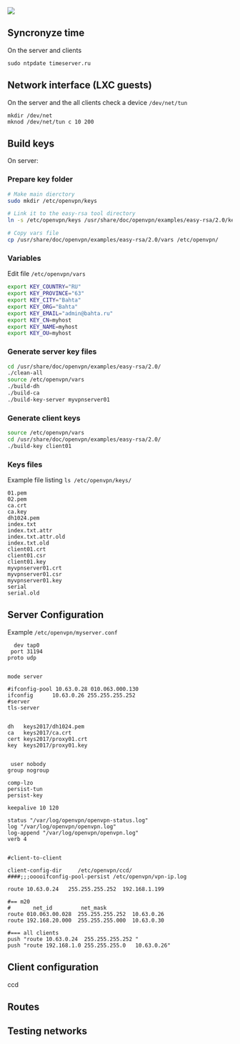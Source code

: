 ![](https://openvpn.net/templates/telethra/img/ovpntech_logo-s.png)
## Syncronyze time
On the server and clients
```
sudo ntpdate timeserver.ru
```
## Network interface (LXC guests)
On the server and the all clients check a device `/dev/net/tun`
```
mkdir /dev/net
mknod /dev/net/tun c 10 200
```
## Build keys
On server:
### Prepare key folder
```bash
# Make main dierctory
sudo mkdir /etc/openvpn/keys

# Link it to the easy-rsa tool directory 
ln -s /etc/openvpn/keys /usr/share/doc/openvpn/examples/easy-rsa/2.0/keys

# Copy vars file
cp /usr/share/doc/openvpn/examples/easy-rsa/2.0/vars /etc/openvpn/
```
### Variables
Edit file `/etc/openvpn/vars`
```bash
export KEY_COUNTRY="RU"
export KEY_PROVINCE="63"
export KEY_CITY="Bahta"
export KEY_ORG="Bahta"
export KEY_EMAIL="admin@bahta.ru"
export KEY_CN=myhost
export KEY_NAME=myhost
export KEY_OU=myhost
```
### Generate server key files
```bash
cd /usr/share/doc/openvpn/examples/easy-rsa/2.0/
./clean-all
source /etc/openvpn/vars
./build-dh
./build-ca
./build-key-server myvpnserver01
```
### Generate client keys
```bash
source /etc/openvpn/vars
cd /usr/share/doc/openvpn/examples/easy-rsa/2.0/
./build-key client01
```

### Keys files
Example file listing `ls /etc/openvpn/keys/`
```
01.pem
02.pem
ca.crt
ca.key
dh1024.pem
index.txt
index.txt.attr
index.txt.attr.old
index.txt.old
client01.crt
client01.csr
client01.key
myvpnserver01.crt
myvpnserver01.csr
myvpnserver01.key
serial
serial.old
```

## Server Configuration
Example `/etc/openvpn/myserver.conf`
```
  dev tap0
 port 31194
proto udp


mode server

#ifconfig-pool 10.63.0.28 010.063.000.130
ifconfig      10.63.0.26 255.255.255.252
#server
tls-server


dh   keys2017/dh1024.pem
ca   keys2017/ca.crt
cert keys2017/proxy01.crt
key  keys2017/proxy01.key


 user nobody
group nogroup

comp-lzo
persist-tun
persist-key

keepalive 10 120

status "/var/log/openvpn/openvpn-status.log"
log "/var/log/openvpn/openvpn.log"
log-append "/var/log/openvpn/openvpn.log"
verb 4


#client-to-client

client-config-dir     /etc/openvpn/ccd/
####;;;ooooifconfig-pool-persist /etc/openvpn/vpn-ip.log

route 10.63.0.24   255.255.255.252  192.168.1.199

#== m20
#       net_id         net_mask
route 010.063.00.028  255.255.255.252  10.63.0.26
route 192.168.20.000  255.255.255.000  10.63.0.30

#=== all clients
push "route 10.63.0.24  255.255.255.252 "
push "route 192.168.1.0 255.255.255.0   10.63.0.26"
```
## Client configuration 
ccd

## Routes
## Testing networks
